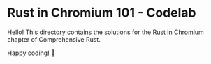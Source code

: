# Rust in Chromium 101 - Codelab

Hello!  This directory contains the solutions for the
[Rust in Chromium](https://google.github.io/comprehensive-rust/chromium.html)
chapter of Comprehensive Rust.

Happy coding!  🦀